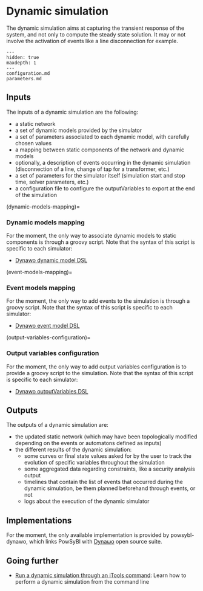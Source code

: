 # Dynamic simulation

The dynamic simulation aims at capturing the transient response of the system, and not only to compute the steady state solution.
It may or not involve the activation of events like a line disconnection for example.

```{toctree}
---
hidden: true
maxdepth: 1
---
configuration.md
parameters.md
```

## Inputs

The inputs of a dynamic simulation are the following:
- a static network
- a set of dynamic models provided by the simulator
- a set of parameters associated to each dynamic model, with carefully chosen values
- a mapping between static components of the network and dynamic models
- optionally, a description of events occurring in the dynamic simulation (disconnection of a line, change of tap for a transformer, etc.)
- a set of parameters for the simulator itself (simulation start and stop time, solver parameters, etc.)
- a configuration file to configure the outputVariables to export at the end of the simulation

(dynamic-models-mapping)=
### Dynamic models mapping
For the moment, the only way to associate dynamic models to static components is through a groovy script. Note that the syntax of this script is specific to each simulator:
- [Dynawo dynamic model DSL](TODO)

(event-models-mapping)=
### Event models mapping
For the moment, the only way to add events to the simulation is through a groovy script. Note that the syntax of this script is specific to each simulator:
- [Dynawo event model DSL](TODO)

(output-variables-configuration)=
### Output variables configuration
For the moment, the only way to add output variables configuration is to provide a groovy script to the simulation. Note that the syntax of this script is specific to each simulator:
- [Dynawo outputVariables DSL](TODO)

## Outputs

The outputs of a dynamic simulation are:
- the updated static network (which may have been topologically modified depending on the events or automatons defined as inputs)
- the different results of the dynamic simulation:
    - some curves or final state values asked for by the user to track the evolution of specific variables throughout the simulation
    - some aggregated data regarding constraints, like a security analysis output
    - timelines that contain the list of events that occurred during the dynamic simulation, be them planned beforehand through events, or not
    - logs about the execution of the dynamic simulator

## Implementations

For the moment, the only available implementation is provided by powsybl-dynawo, which links PowSyBl with [Dynaωo](http://dynawo.org) open source suite.

## Going further
- [Run a dynamic simulation through an iTools command](../../user/itools/dynamic-simulation.md): Learn how to perform a dynamic simulation from the command line